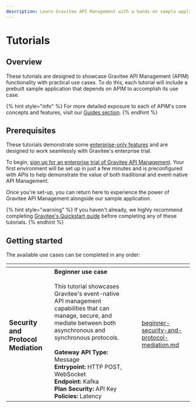 ```yaml
---
description: Learn Gravitee API Management with a hands-on sample application
---
```


# Tutorials

## Overview

These tutorials are designed to showcase Gravitee API Management (APIM) functionality with practical use cases. To do this, each tutorial will include a prebuilt sample application that depends on APIM to accomplish its use case.

{% hint style="info" %}
For more detailed exposure to each of APIM's core concepts and features, visit our [Guides section](../../guides/prologue.md).
{% endhint %}

## Prerequisites

These tutorials demonstrate some [enterprise-only features](../../overview/gravitee-apim-enterprise-edition/) and are designed to work seamlessly with Gravitee's enterprise trial.&#x20;

To begin, [sign up for an enterprise trial of Gravitee API Management](../install-and-upgrade-guides/enterprise-trial.md). Your first environment will be set up in just a few minutes and is preconfigured with APIs to help demonstrate the value of both traditional and event-native API Management.

Once you're set-up, you can return here to experience the power of Gravitee API Management alongside our sample application.&#x20;

{% hint style="warning" %}
If you haven't already, we highly recommend completing [Gravitee's Quickstart guide](../quickstart-guide/) before completing any of these tutorials.
{% endhint %}

## Getting started

The available use cases can be completed in any order:

<table data-card-size="large" data-view="cards"><thead><tr><th></th><th></th><th></th><th data-hidden data-card-target data-type="content-ref"></th></tr></thead><tbody><tr><td><h3><strong>Security and Protocol Mediation</strong></h3></td><td><strong>Beginner use case</strong> <br><br>This tutorial showcases Gravitee's event-native API management capabilities that can manage, secure, and mediate between both asynchronous and synchronous protocols.<br><br><strong>Gateway API Type:</strong> Message<br><strong>Entrypoint:</strong> HTTP POST, WebSocket<br><strong>Endpoint:</strong> Kafka<br><strong>Plan Security:</strong> API Key<br><strong>Policies:</strong> Latency</td><td></td><td><a href="beginner-security-and-protocol-mediation.md">beginner-security-and-protocol-mediation.md</a></td></tr></tbody></table>
